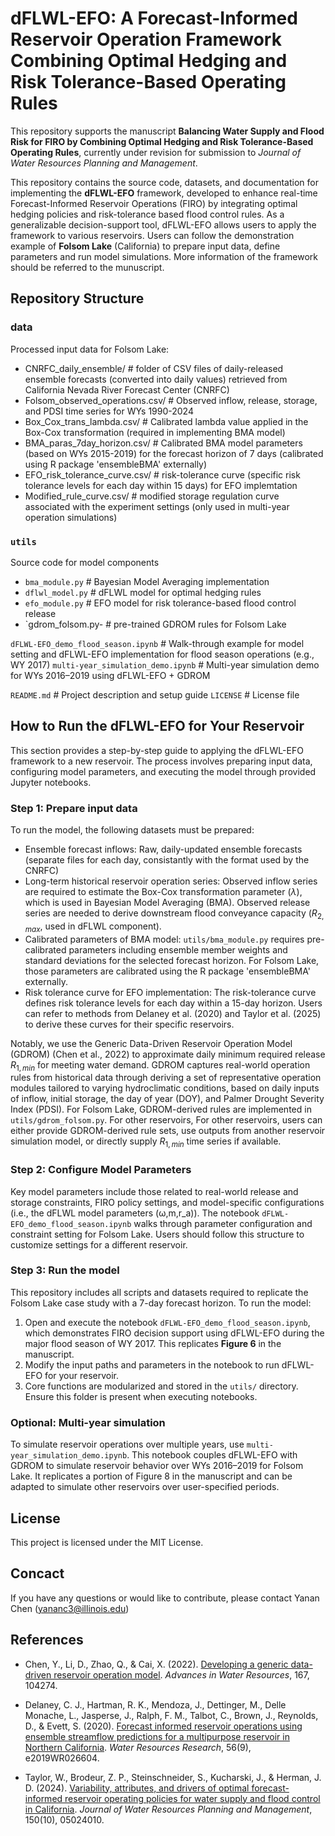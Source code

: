 # dFLWL-EFO: A Forecast-Informed Reservoir Operation Framework Combining Optimal Hedging and Risk Tolerance-Based Operating Rules

This repository supports the manuscript **Balancing Water Supply and Flood Risk for FIRO by Combining Optimal Hedging and Risk Tolerance-Based Operating Rules**, currently under revision for submission to *Journal of Water Resources Planning and Management*.

This repository contains the source code, datasets, and documentation for implementing the **dFLWL-EFO** framework, developed to enhance real-time Forecast-Informed Reservoir Operations (FIRO) by integrating optimal hedging policies and risk-tolerance based flood control rules. As a generalizable decision-support tool, dFLWL-EFO allows users to apply the framework to various reservoirs. Users can follow the demonstration example of **Folsom Lake** (California) to prepare input data, define parameters and run model simulations. More information of the framework should be referred to the munuscript.

## Repository Structure

### data 
Processed input data for Folsom Lake:
- CNRFC_daily_ensemble/ # folder of CSV files of daily-released ensemble forecasts (converted into daily values) retrieved from California Nevada River Forecast Center (CNRFC)
- Folsom_observed_operations.csv/ # Observed inflow, release, storage, and PDSI time series for WYs 1990-2024 
- Box_Cox_trans_lambda.csv/ # Calibrated lambda value applied in the Box-Cox transformation (required in implementing BMA model)
- BMA_paras_7day_horizon.csv/ # Calibrated BMA model parameters (based on WYs 2015-2019) for the forecast horizon of 7 days (calibrated using R package 'ensembleBMA' externally)
- EFO_risk_tolerance_curve.csv/ # risk-tolerance curve (specific risk tolerance levels for each day within 15 days) for EFO implemtation
- Modified_rule_curve.csv/ # modified storage regulation curve associated with the experiment settings (only used in multi-year operation simulations)

### `utils`
Source code for model components
- `bma_module.py` # Bayesian Model Averaging implementation
- `dflwl_model.py` # dFLWL model for optimal hedging rules
- `efo_module.py` # EFO model for risk tolerance-based flood control release
- `gdrom_folsom.py- # pre-trained GDROM rules for Folsom Lake

`dFLWL-EFO_demo_flood_season.ipynb` # Walk-through example for model setting and dFLWL-EFO implementation for flood season operations (e.g., WY 2017)
`multi-year_simulation_demo.ipynb` # Multi-year simulation demo for WYs 2016–2019 using dFLWL-EFO + GDROM

`README.md` # Project description and setup guide
`LICENSE` # License file 

## How to Run the dFLWL-EFO for Your Reservoir

This section provides a step-by-step guide to applying the dFLWL-EFO framework to a new reservoir. The process involves preparing input data, configuring model parameters, and executing the model through provided Jupyter notebooks.

### Step 1: Prepare input data

To run the model, the following datasets must be prepared:
* Ensemble forecast inflows: Raw, daily-updated ensemble forecasts (separate files for each day, consistantly with the format used by the CNRFC)
* Long-term historical reservoir operation series: Observed inflow series are required to estimate the Box-Cox transformation parameter ($\lambda$), which is used in Bayesian Model Averaging (BMA). Observed release series are needed to derive downstream flood conveyance capacity ($R_{2,max}$, used in dFLWL component). 
* Calibrated parameters of BMA model: `utils/bma_module.py` requires pre-calibrated parameters including ensemble member weights and standard deviations for the selected forecast horizon. For Folsom Lake, those parameters are calibrated using the R package 'ensembleBMA' externally.
* Risk tolerance curve for EFO implementation: The risk-tolerance curve defines risk tolerance levels for each day within a 15-day horizon. Users can refer to methods from Delaney et al. (2020) and Taylor et al. (2025) to derive these curves for their specific reservoirs.

Notably, we use the Generic Data-Driven Reservoir Operation Model (GDROM) (Chen et al., 2022) to approximate daily minimum required release $R_{1,min}$ for meeting water demand. GDROM captures real-world operation rules from historical data through deriving a set of representative operation modules tailored to varying hydroclimatic conditions, based on daily inputs of inflow, initial storage, the day of year (DOY), and Palmer Drought Severity Index (PDSI). For Folsom Lake, GDROM-derived rules are implemented in `utils/gdrom_folsom.py`. For other reservoirs, For other reservoirs, users can either provide GDROM-derived rule sets, use outputs from another reservoir simulation model, or directly supply $R_{1,min}$ time series if available.


### Step 2: Configure Model Parameters

Key model parameters include those related to real-world release and storage constraints, FIRO policy settings, and model-specific configurations (i.e., the dFLWL model parameters (ω,m,r_a)). The notebook `dFLWL-EFO_demo_flood_season.ipynb` walks through parameter configuration and constraint setting for Folsom Lake. Users should follow this structure to customize settings for a different reservoir.


### Step 3: Run the model

This repository includes all scripts and datasets required to replicate the Folsom Lake case study with a 7-day forecast horizon. 
To run the model:
1. Open and execute the notebook `dFLWL-EFO_demo_flood_season.ipynb`, which demonstrates FIRO decision support using dFLWL-EFO during the major flood season of WY 2017. This replicates **Figure 6** in the manuscript.
2. Modify the input paths and parameters in the notebook to run dFLWL-EFO for your reservoir.
3. Core functions are modularized and stored in the `utils/` directory. Ensure this folder is present when executing notebooks.

### Optional: Multi-year simulation

To simulate reservoir operations over multiple years, use `multi-year_simulation_demo.ipynb`. This notebook couples dFLWL-EFO with GDROM to simulate reservoir behavior over WYs 2016–2019 for Folsom Lake. It replicates a portion of Figure 8 in the manuscript and can be adapted to simulate other reservoirs over user-specified periods.

## License
This project is licensed under the MIT License.

## Concact
If you have any questions or would like to contribute, please contact Yanan Chen (yananc3@illinois.edu)

## References
- Chen, Y., Li, D., Zhao, Q., & Cai, X. (2022). [Developing a generic data-driven reservoir operation model](https://doi.org/10.1016/j.advwatres.2022.104274). *Advances in Water Resources*, 167, 104274.

- Delaney, C. J., Hartman, R. K., Mendoza, J., Dettinger, M., Delle Monache, L., Jasperse, J., Ralph, F. M., Talbot, C., Brown, J., Reynolds, D., & Evett, S. (2020). [Forecast informed reservoir operations using ensemble streamflow predictions for a multipurpose reservoir in Northern California](https://doi.org/10.1029/2019WR026604). *Water Resources Research*, 56(9), e2019WR026604.

- Taylor, W., Brodeur, Z. P., Steinschneider, S., Kucharski, J., & Herman, J. D. (2024). [Variability, attributes, and drivers of optimal forecast-informed reservoir operating policies for water supply and flood control in California](https://doi.org/10.1061/JWRMD5.WRENG-6471). *Journal of Water Resources Planning and Management*, 150(10), 05024010.

